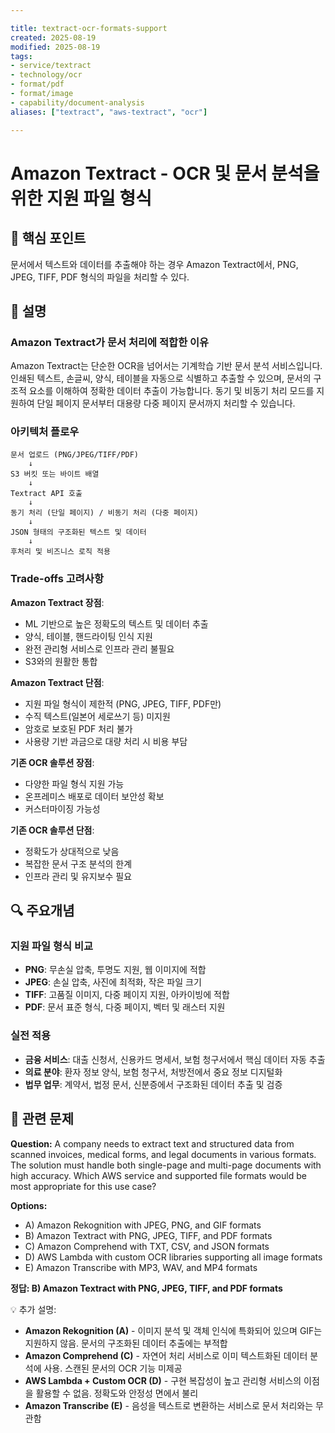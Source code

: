 ```yaml
---

title: textract-ocr-formats-support
created: 2025-08-19
modified: 2025-08-19
tags:
- service/textract
- technology/ocr
- format/pdf
- format/image
- capability/document-analysis
aliases: ["textract", "aws-textract", "ocr"]

---
```


# Amazon Textract - OCR 및 문서 분석을 위한 지원 파일 형식

## 🎯 핵심 포인트

문서에서 텍스트와 데이터를 추출해야 하는 경우 Amazon Textract에서, PNG, JPEG, TIFF, PDF 형식의 파일을 처리할 수 있다.

## 📝 설명

### Amazon Textract가 문서 처리에 적합한 이유

Amazon Textract는 단순한 OCR을 넘어서는 기계학습 기반 문서 분석 서비스입니다. 인쇄된 텍스트, 손글씨, 양식, 테이블을 자동으로 식별하고 추출할 수 있으며, 문서의 구조적 요소를 이해하여 정확한 데이터 추출이 가능합니다. 동기 및 비동기 처리 모드를 지원하여 단일 페이지 문서부터 대용량 다중 페이지 문서까지 처리할 수 있습니다.

### 아키텍처 플로우

```
문서 업로드 (PNG/JPEG/TIFF/PDF)
    ↓
S3 버킷 또는 바이트 배열
    ↓
Textract API 호출
    ↓
동기 처리 (단일 페이지) / 비동기 처리 (다중 페이지)
    ↓
JSON 형태의 구조화된 텍스트 및 데이터
    ↓
후처리 및 비즈니스 로직 적용
```

### Trade-offs 고려사항

**Amazon Textract 장점**:
- ML 기반으로 높은 정확도의 텍스트 및 데이터 추출
- 양식, 테이블, 핸드라이팅 인식 지원
- 완전 관리형 서비스로 인프라 관리 불필요
- S3와의 원활한 통합

**Amazon Textract 단점**:
- 지원 파일 형식이 제한적 (PNG, JPEG, TIFF, PDF만)
- 수직 텍스트(일본어 세로쓰기 등) 미지원
- 암호로 보호된 PDF 처리 불가
- 사용량 기반 과금으로 대량 처리 시 비용 부담

**기존 OCR 솔루션 장점**:
- 다양한 파일 형식 지원 가능
- 온프레미스 배포로 데이터 보안성 확보
- 커스터마이징 가능성

**기존 OCR 솔루션 단점**:
- 정확도가 상대적으로 낮음
- 복잡한 문서 구조 분석의 한계
- 인프라 관리 및 유지보수 필요

## 🔍 주요개념

### 지원 파일 형식 비교

- **PNG**: 무손실 압축, 투명도 지원, 웹 이미지에 적합
- **JPEG**: 손실 압축, 사진에 최적화, 작은 파일 크기
- **TIFF**: 고품질 이미지, 다중 페이지 지원, 아카이빙에 적합
- **PDF**: 문서 표준 형식, 다중 페이지, 벡터 및 래스터 지원

### 실전 적용

- **금융 서비스**: 대출 신청서, 신용카드 명세서, 보험 청구서에서 핵심 데이터 자동 추출
- **의료 분야**: 환자 정보 양식, 보험 청구서, 처방전에서 중요 정보 디지털화
- **법무 업무**: 계약서, 법정 문서, 신분증에서 구조화된 데이터 추출 및 검증

## 📝 관련 문제

**Question:** A company needs to extract text and structured data from scanned invoices, medical forms, and legal documents in various formats. The solution must handle both single-page and multi-page documents with high accuracy. Which AWS service and supported file formats would be most appropriate for this use case?

**Options:**

- A) Amazon Rekognition with JPEG, PNG, and GIF formats
- B) Amazon Textract with PNG, JPEG, TIFF, and PDF formats  
- C) Amazon Comprehend with TXT, CSV, and JSON formats
- D) AWS Lambda with custom OCR libraries supporting all image formats
- E) Amazon Transcribe with MP3, WAV, and MP4 formats

**정답: B) Amazon Textract with PNG, JPEG, TIFF, and PDF formats**

💡 추가 설명:

- **Amazon Rekognition (A)** - 이미지 분석 및 객체 인식에 특화되어 있으며 GIF는 지원하지 않음. 문서의 구조화된 데이터 추출에는 부적합
- **Amazon Comprehend (C)** - 자연어 처리 서비스로 이미 텍스트화된 데이터 분석에 사용. 스캔된 문서의 OCR 기능 미제공
- **AWS Lambda + Custom OCR (D)** - 구현 복잡성이 높고 관리형 서비스의 이점을 활용할 수 없음. 정확도와 안정성 면에서 불리
- **Amazon Transcribe (E)** - 음성을 텍스트로 변환하는 서비스로 문서 처리와는 무관함